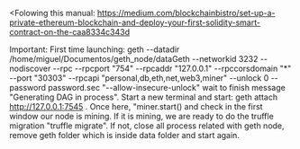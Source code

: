<Folowing this manual: https://medium.com/blockchainbistro/set-up-a-private-ethereum-blockchain-and-deploy-your-first-solidity-smart-contract-on-the-caa8334c343d

Important: First time launching: 
geth --datadir /home/miguel/Documentos/geth_node/dataGeth --networkid 3232 --nodiscover --rpc --rpcport "754" --rpcaddr "127.0.0.1" --rpccorsdomain "*" --port "30303" --rpcapi "personal,db,eth,net,web3,miner" --unlock 0 --password password.sec "--allow-insecure-unlock" wait to finish message "Generating DAG in process". Start a new terminal and start: geth attach http://127.0.0.1:7545 . 
Once here, "miner.start() and check in the first window our node is mining. 
If it is mining, we are ready to do the truffle migration "truffle migrate". 
If not, close all process related with geth node, remove geth folder which is inside data folder and start again.
